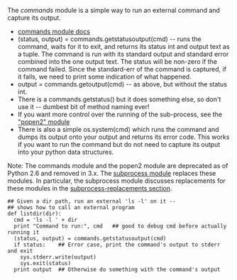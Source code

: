 The *commands* module is a simple way to run an external command and capture its output.
* [commands module docs](https://docs.python.org/2/library/commands)
* (status, output) = commands.getstatusoutput(cmd) -- runs the command, waits for it to exit, and returns its status int and output text as a tuple. The command is run with its standard output and standard error combined into the one output text. The status will be non-zero if the command failed. Since the standard-err of the command is captured, if it fails, we need to print some indication of what happened. 
* output = commands.getoutput(cmd) -- as above, but without the status int.
* There is a commands.getstatus() but it does something else, so don't use it -- dumbest bit of method naming ever!
* If you want more control over the running of the sub-process, see the ["popen2" module](https://docs.python.org/2/library/popen2.html)
* There is also a simple os.system(cmd) which runs the command and dumps its output onto your output and returns its error code. This works if you want to run the command but do not need to capture its output into your python data structures.

Note: The commands module and the popen2 module are deprecated as of Python 2.6 and removed in 3.x. The [subprocess module]( https://developers.google.com/edu/python/docs.python.org/library/subprocess) replaces these modules. In particular, the subprocess module discusses replacements for these modules in the [subprocess-replacements section](https://developers.google.com/edu/python/docs.python.org/library/subprocess.html#subprocess-replacements).
    
```    
## Given a dir path, run an external 'ls -l' on it --
## shows how to call an external program
def listdir(dir):
  cmd = 'ls -l ' + dir
  print "Command to run:", cmd   ## good to debug cmd before actually running it
  (status, output) = commands.getstatusoutput(cmd)
  if status:    ## Error case, print the command's output to stderr and exit
    sys.stderr.write(output)
    sys.exit(status)
  print output  ## Otherwise do something with the command's output
```
